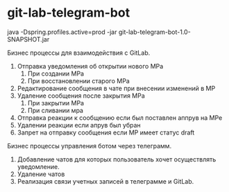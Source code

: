 # git-lab-telegram-bot

java -Dspring.profiles.active=prod -jar git-lab-telegram-bot-1.0-SNAPSHOT.jar

Бизнес процессы для взаимодействия с GitLab.

1. Отправка уведомления об открытии нового МРа
    1. При создании МРа
    2. При восстановлении старого МРа
2. Редактирование сообщения в чате при внесении изменений в МР
3. Удаление сообщения после закрытия МРа
    1. При закрытии МРа
    2. При сливании мра
4. Отправка реакции к сообщению если был поставлен аппрув на МРе
5. Удалении реакции если апрув был убран
6. Запрет на отправку сообщения если МР имеет статус draft

Бизнес процессы управления ботом через телеграмм.

1. Добавление чатов для которых пользователь хочет осуществлять уведомление.
2. Удаление чатов
3. Реализация связи учетных записей в телеграмме и GitLab.
